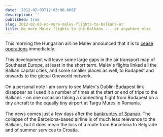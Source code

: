 ```yaml
---
date: '2012-02-03T12:03:00.000Z'
description: ''
published: true
slug: 2012-02-03-no-more-malev-flights-to-balkans-or
title: No more Malev flights to the Balkans ... or anywhere else
---
```


This morning the Hungarian airline Malév announced that it is to <a href="http://www.bbc.co.uk/news/business-16866872">cease operations</a> immediately. <br />
<br />
This development will leave some large gaps in the air transport map of Southeast Europe, at least in the short term. Malév's flights linked all the Balkan capital cities, and some smaller places as well, to Budapest and onwards to the global Oneworld network. <br />
<br />
On a personal note I am sorry to see Malév's Dublin-Budapest link disappear as I used it a number of times at the start or end of trips to the Balkans - on one occasion taking a connecting flight from Budapest on a tiny aircraft to the equally tiny airport at Targu Mures in Romania.<br />
<br />
The news comes just a few days after the <a href="http://www.bbc.co.uk/news/business-16787761">bankruptcy of Spanair</a>. The collapse of the Barcelona-based airline is of much less relevance to the Balkans, but it does mean the loss of a route from Barcelona to Belgrade and of summer services to Croatia.